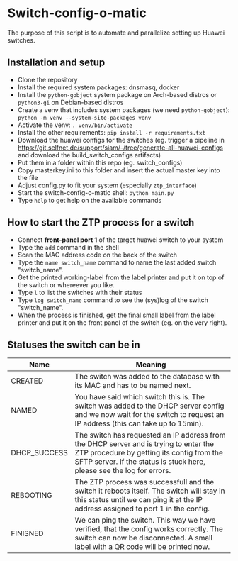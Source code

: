 # Switch-config-o-matic
The purpose of this script is to automate and parallelize setting up Huawei switches.

## Installation and setup
- Clone the repository
- Install the required system packages: dnsmasq, docker
- Install the `python-gobject` system package on Arch-based distros or `python3-gi` on Debian-based distros
- Create a venv that includes system packages (we need `python-gobject`):
  `python -m venv --system-site-packages venv`
- Activate the venv: `. venv/bin/activate`
- Install the other requirements: `pip install -r requirements.txt`
- Download the huawei configs for the switches (eg. trigger a pipeline in https://git.selfnet.de/support/siam/-/tree/generate-all-huawei-configs and download the build_switch_configs artifacts)
- Put them in a folder within this repo (eg. switch_configs)
- Copy masterkey.ini to this folder and insert the actual master key into the file
- Adjust config.py to fit your system (especially `ztp_interface`)
- Start the switch-config-o-matic shell: `python main.py`
- Type `help` to get help on the available commands

## How to start the ZTP process for a switch
- Connect **front-panel port 1** of the target huawei switch to your system
- Type the `add` command in the shell
- Scan the MAC address code on the back of the switch
- Type the `name switch_name` command to name the last added switch "switch_name".
- Get the printed working-label from the label printer and put it on top of the switch or whereever you like.
- Type `l` to list the switches with their status
- Type `log switch_name` command to see the (sys)log of the switch "switch_name".
- When the process is finished, get the final small label from the label printer and put it on the front panel of the switch (eg. on the very right).

## Statuses the switch can be in
|Name|Meaning|
|----|-------|
|CREATED|The switch was added to the database with its MAC and has to be named next.|
|NAMED|You have said which switch this is. The switch was added to the DHCP server config and we now wait for the switch to request an IP address (this can take up to 15min).|
|DHCP_SUCCESS|The switch has requested an IP address from the DHCP server and is trying to enter the ZTP procedure by getting its config from the SFTP server. If the status is stuck here, please see the log for errors.|
|REBOOTING|The ZTP process was successfull and the switch it reboots itself. The switch will stay in this status until we can ping it at the IP address assigned to port 1 in the config.|
|FINISNED|We can ping the switch. This way we have verified, that the config works correctly. The switch can now be disconnected. A small label with a QR code will be printed now. |
